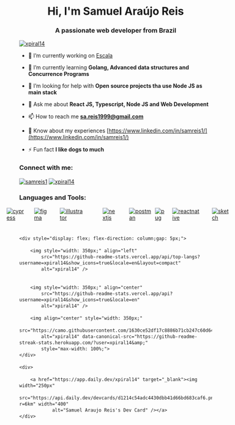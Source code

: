 <h1 align="center">Hi, I'm Samuel Araújo Reis</h1>
<h3 align="center">A passionate web developer from Brazil</h3>

<p align="left"> <a href="https://github.com/ryo-ma/github-profile-trophy"><img
            src="https://github-profile-trophy.vercel.app/?username=xpiral14" alt="xpiral14" /></a> </p>

- 🔭 I’m currently working on [Escala](https://escala.app/)

- 🌱 I’m currently learning **Golang, Advanced data structures and Concurrence Programs**

- 🤝 I’m looking for help with **Open source projects tha use Node JS as main stack**

- 💬 Ask me about **React JS, Typescript, Node JS and Web Development**

- 📫 How to reach me **sa.reis1999@gmail.com**

- 📄 Know about my experiences [https://www.linkedin.com/in/samreis1/](https://www.linkedin.com/in/samreis1/)

- ⚡ Fun fact **I like dogs to much**

<h3 align="left">Connect with me:</h3>
<p align="left">
    <a href="https://linkedin.com/in/samreis1" target="blank">
        <img align="center" src="https://image.flaticon.com/icons/png/512/174/174857.png" alt="samreis1"
            height="30" /></a>
    <a href="https://codesandbox.com/xpiral14" target="blank"><img align="center"
            src="https://cdn.jsdelivr.net/npm/simple-icons@3.0.1/icons/codesandbox.svg" alt="xpiral14" height="30"
            width="40" /></a>
</p>

<h3 align="left">Languages and Tools:</h3>


<p align="left" style="display: flex; gap: 10px;justify-content: center;"> <a href="https://getbootstrap.com" target="_blank"> <img
            src="https://raw.githubusercontent.com/devicons/devicon/master/icons/bootstrap/bootstrap-plain-wordmark.svg"
            alt="bootstrap" width="40" height="40" /> </a> <a href="https://www.w3schools.com/css/" target="_blank">
        <img src="https://raw.githubusercontent.com/devicons/devicon/master/icons/css3/css3-original-wordmark.svg"
            alt="css3" width="40" height="40" /> </a> <a href="https://www.cypress.io" target="_blank"> <img
            src="https://raw.githubusercontent.com/simple-icons/simple-icons/6e46ec1fc23b60c8fd0d2f2ff46db82e16dbd75f/icons/cypress.svg"
            alt="cypress" width="40" height="40" /> </a> <a href="https://expressjs.com" target="_blank"> <img
            src="https://raw.githubusercontent.com/devicons/devicon/master/icons/express/express-original-wordmark.svg"
            alt="express" width="40" height="40" /> </a> <a href="https://www.figma.com/" target="_blank"> <img
            src="https://www.vectorlogo.zone/logos/figma/figma-icon.svg" alt="figma" width="40" height="40" /> </a> <a
        href="https://golang.org" target="_blank"> <img
            src="https://raw.githubusercontent.com/devicons/devicon/master/icons/go/go-original.svg" alt="go" width="40"
            height="40" /> </a> <a href="https://www.w3.org/html/" target="_blank"> <img
            src="https://raw.githubusercontent.com/devicons/devicon/master/icons/html5/html5-original-wordmark.svg"
            alt="html5" width="40" height="40" /> </a> <a href="https://www.adobe.com/in/products/illustrator.html"
        target="_blank"> <img src="https://www.vectorlogo.zone/logos/adobe_illustrator/adobe_illustrator-icon.svg"
            alt="illustrator" width="40" height="40" /> </a> <a
        href="https://developer.mozilla.org/en-US/docs/Web/JavaScript" target="_blank"> <img
            src="https://raw.githubusercontent.com/devicons/devicon/master/icons/javascript/javascript-original.svg"
            alt="javascript" width="40" height="40" /> </a> <a href="https://laravel.com/" target="_blank"> <img
            src="https://raw.githubusercontent.com/devicons/devicon/master/icons/laravel/laravel-plain-wordmark.svg"
            alt="laravel" width="40" height="40" /> </a> <a href="https://www.mongodb.com/" target="_blank"> <img
            src="https://raw.githubusercontent.com/devicons/devicon/master/icons/mongodb/mongodb-original-wordmark.svg"
            alt="mongodb" width="40" height="40" /> </a> <a href="https://www.mysql.com/" target="_blank"> <img
            src="https://raw.githubusercontent.com/devicons/devicon/master/icons/mysql/mysql-original-wordmark.svg"
            alt="mysql" width="40" height="40" /> </a> <a href="https://nextjs.org/" target="_blank"> <img
            src="https://cdn.worldvectorlogo.com/logos/nextjs-3.svg" alt="nextjs" width="40" height="40" /> </a> <a
        href="https://nodejs.org" target="_blank"> <img
            src="https://raw.githubusercontent.com/devicons/devicon/master/icons/nodejs/nodejs-original-wordmark.svg"
            alt="nodejs" width="40" height="40" /> </a> <a href="https://www.php.net" target="_blank"> <img
            src="https://raw.githubusercontent.com/devicons/devicon/master/icons/php/php-original.svg" alt="php"
            width="40" height="40" /> </a> <a href="https://postman.com" target="_blank"> <img
            src="https://www.vectorlogo.zone/logos/getpostman/getpostman-icon.svg" alt="postman" width="40"
            height="40" /> </a> <a href="https://pugjs.org" target="_blank"> <img
            src="https://cdn.worldvectorlogo.com/logos/pug.svg" alt="pug" width="40" height="40" /> </a> <a
        href="https://reactjs.org/" target="_blank"> <img
            src="https://raw.githubusercontent.com/devicons/devicon/master/icons/react/react-original-wordmark.svg"
            alt="react" width="40" height="40" /> </a> <a href="https://reactnative.dev/" target="_blank"> <img
            src="https://reactnative.dev/img/header_logo.svg" alt="reactnative" width="40" height="40" /> </a> <a
        href="https://redux.js.org" target="_blank"> <img
            src="https://raw.githubusercontent.com/devicons/devicon/master/icons/redux/redux-original.svg" alt="redux"
            width="40" height="40" /> </a> <a href="https://sass-lang.com" target="_blank"> <img
            src="https://raw.githubusercontent.com/devicons/devicon/master/icons/sass/sass-original.svg" alt="sass"
            width="40" height="40" /> </a> <a href="https://www.sketch.com/" target="_blank"> <img
            src="https://www.vectorlogo.zone/logos/sketchapp/sketchapp-icon.svg" alt="sketch" width="40" height="40" />
    </a> <a href="https://www.typescriptlang.org/" target="_blank"> <img
            src="https://raw.githubusercontent.com/devicons/devicon/master/icons/typescript/typescript-original.svg"
            alt="typescript" width="40" height="40" /> </a> </p>


<div style="display: flex; gap: 10px;justify-content: center;">

    <div style="display: flex; flex-direction: column;gap: 5px;">

        <img style="width: 350px;" align="left"
            src="https://github-readme-stats.vercel.app/api/top-langs?username=xpiral14&show_icons=true&locale=en&layout=compact"
            alt="xpiral14" />


        <img style="width: 350px;" align="center"
            src="https://github-readme-stats.vercel.app/api?username=xpiral14&show_icons=true&locale=en"
            alt="xpiral14" />

        <img align="center" style="width: 350px;"
            src="https://camo.githubusercontent.com/1630ce52df17c8886b71cb247c60d6474722d4a3e63afa9cf4cd1bda55e486ac/68747470733a2f2f6769746875622d726561646d652d73747265616b2d73746174732e6865726f6b756170702e636f6d2f3f757365723d78706972616c313426"
            alt="xpiral14" data-canonical-src="https://github-readme-streak-stats.herokuapp.com/?user=xpiral14&amp;"
            style="max-width: 100%;">
    </div>

    <div>

        <a href="https://app.daily.dev/xpiral14" target="_blank"><img width="250px"
                src="https://api.daily.dev/devcards/d1214c54adc4430dbb41d66bd683caf6.png?r=6km" width="400"
                alt="Samuel Araujo Reis's Dev Card" /></a>
    </div>
</div>
